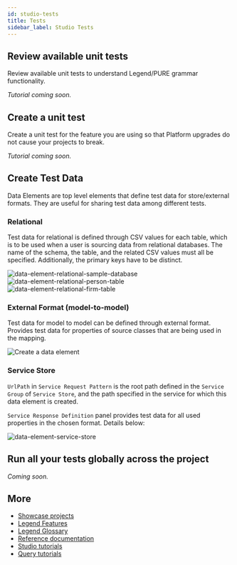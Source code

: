 ```yaml
---
id: studio-tests
title: Tests
sidebar_label: Studio Tests
---
```


## Review available unit tests

Review available unit tests to understand Legend/PURE grammar functionality.

_Tutorial coming soon._

## Create a unit test 

Create a unit test for the feature you are using so that Platform upgrades do not cause your projects to break.

_Tutorial coming soon._

## Create Test Data

Data Elements are top level elements that define test data for store/external formats. They are useful for sharing test data among different tests.

### Relational
Test data for relational is defined through CSV values for each table, which is to be used when a user is sourcing data from relational databases. The name of the schema, the table, and the related CSV values must all be specified. Additionally, the primary keys have to be distinct.

![data-element-relational-sample-database](../assets/create-a-data-element-relational-sample-database.png)
![data-element-relational-person-table](../assets/create-a-data-element-relational-person-table.png)
![data-element-relational-firm-table](../assets/create-a-data-element-relational-firm-table.png)

### External Format (model-to-model)
Test data for model to model can be defined through external format. Provides test data for properties of source classes that are being used in the mapping.

   ![Create a data element](../assets/create-a-data-element-external-format-m2m.gif)

### Service Store
`UrlPath` in `Service Request Pattern` is the root path defined in the `Service Group` of `Service Store`, and the path specified in the service for which this data element is created.

`Service Response Definition` panel provides test data for all used properties in the chosen format. Details below:

   ![data-element-service-store](../assets/create-a-service-store-data-element.gif)


## Run all your tests globally across the project

_Coming soon._

## More
- [Showcase projects](../showcases/showcase-projects.md)
- [Legend Features](../overview/legend-features.md)
- [Legend Glossary](../overview/legend-glossary.md)
- [Reference documentation](../reference/legend-language.md)
- [Studio tutorials](../tutorials/studio-create-model.md)
- [Query tutorials](../tutorials/query-builder.md)